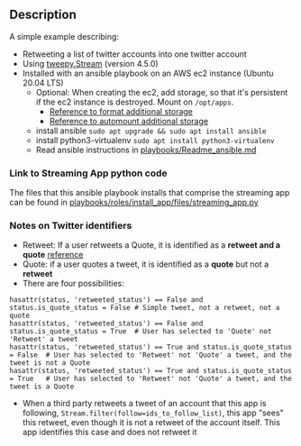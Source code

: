 
## Description
A simple example describing:
* Retweeting a list of twitter accounts into one twitter account
* Using [tweepy.Stream](https://docs.tweepy.org/en/stable/streaming.html) (version 4.5.0)
* Installed with an ansible playbook on an AWS ec2 instance (Ubuntu 20.04 LTS)
    * Optional: When creating the ec2, add storage, so that it's persistent if the ec2 instance is destroyed.  Mount on `/opt/apps`.
         * [Reference to format additional storage](https://docs.aws.amazon.com/AWSEC2/latest/UserGuide/add-instance-store-volumes.html)
         * [Reference to automount additional storage](https://docs.aws.amazon.com/AWSEC2/latest/UserGuide/ebs-using-volumes.html#ebs-mount-after-reboot)
    * install ansible `sudo apt upgrade && sudo apt install ansible`
    * install python3-virtualenv `sudo apt install python3-virtualenv`
    * Read ansible instructions in [playbooks/Readme_ansible.md](https://github.com/johnedstone/twitter-stream-retreat-simple/tree/main/playbooks)

### Link to Streaming App python code
The files that this ansible playbook installs
that comprise the streaming app can be found in
[playbooks/roles/install_app/files/streaming_app.py](https://github.com/johnedstone/twitter-stream-retreat-simple/tree/main/playbooks/roles/install_app/files)

### Notes on Twitter identifiers
* Retweet: If a user retweets a Quote, it is identified as a __retweet and a quote__
[reference](https://developer.twitter.com/en/docs/twitter-api/v1/data-dictionary/object-model/tweet)
* Quote: if a user quotes a tweet, it is identified as a __quote__ but not a __retweet__
* There are four possibilities:
```
hasattr(status, 'retweeted_status') == False and status.is_quote_status = False # Simple tweet, not a retweet, not a quote
hasattr(status, 'retweeted_status') == False and status.is_quote_status = True  # User has selected to 'Quote' not 'Retweet' a tweet
hasattr(status, 'retweeted_status') == True and status.is_quote_status = False  # User has selected to 'Retweet' not 'Quote' a tweet, and the tweet is not a Quote
hasattr(status, 'retweeted_status') == True and status.is_quote_status = True   # User has selected to 'Retweet' not 'Quote' a tweet, and the tweet is a Quote
```
* When a third party retweets a tweet of an account that this app is following, `Stream.filter(follow=ids_to_follow_list)`, this app "sees" this retweet, even though it is not a retweet of the account itself.  This app identifies this case and does not retweet it 

<!--
# vim: ai et ts=4 sw=4 sts=4 nu
-->
